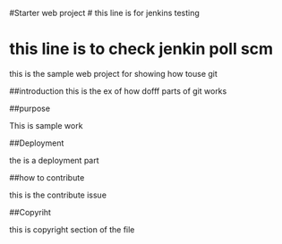 #Starter web project # this line is for jenkins testing 
# this line is to check jenkin poll scm

this is the sample web project for 
showing how touse git 


##introduction
this is the ex of how dofff parts
of git works


##purpose

This is sample work 

##Deployment

the is a deployment part


##how to contribute

this is the contribute issue 


##Copyriht

this is copyright section of the file 
